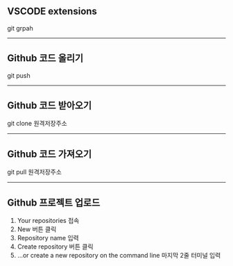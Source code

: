 ## VSCODE extensions
git grpah

---

## Github 코드 올리기
git push

---

## Github 코드 받아오기
git clone 원격저장주소

---

## Github 코드 가져오기
git pull 원격저장주소

---

## Github 프로젝트 업로드
1. Your repositories 접속
2. New 버튼 클릭
3. Repository name 입력
4. Create repository 버튼 클릭
5. …or create a new repository on the command line
마지막 2줄 터미널 입력


